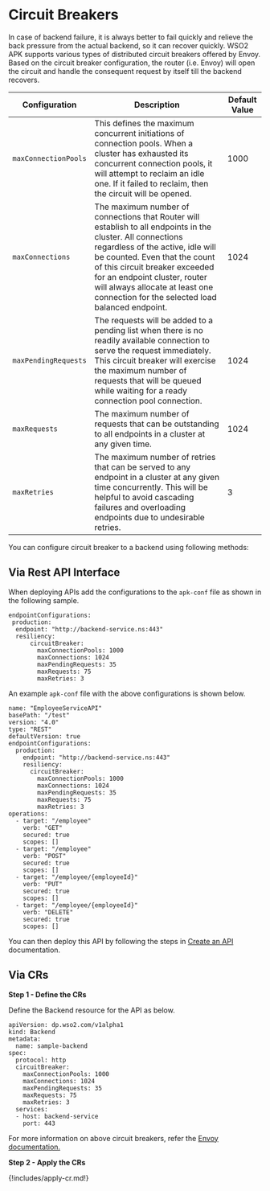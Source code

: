 # Circuit Breakers

In case of backend failure, it is always better to fail quickly and relieve the back pressure from the actual backend, so it can recover quickly. WSO2 APK supports various types of distributed circuit breakers offered by Envoy. Based on the circuit breaker configuration, the router (i.e. Envoy) will open the circuit and handle the consequent request by itself till the backend recovers.

<table>
    <thead>
      <tr>
        <th>Configuration</th>
        <th>Description</th>
        <th>Default Value</th>
      </tr>
    </thead>
    <tbody>
      <tr>
        <td style="white-space: nowrap;"><code>maxConnectionPools</code></td>
        <td>This defines the maximum concurrent initiations of connection pools. When a cluster has exhausted its concurrent connection pools, it will attempt to reclaim an idle one. If it failed to reclaim, then the circuit will be opened.</td>
        <td>1000</td>
      </tr>
      <tr>
        <td style="white-space: nowrap;"><code>maxConnections</code></td>
        <td>The maximum number of connections that Router will establish to all endpoints in the cluster. All connections regardless of the active, idle will be counted. Even that the count of this circuit breaker exceeded for an endpoint cluster, router will always allocate at least one connection for the selected load balanced endpoint.</td>
        <td>1024</td>
      </tr>
      <tr>
        <td style="white-space: nowrap;"><code>maxPendingRequests</code></td>
        <td>The requests will be added to a pending list when there is no readily available connection to serve the request immediately. This circuit breaker will exercise the maximum number of requests that will be queued while waiting for a ready connection pool connection.</td>
        <td>1024</td>
      </tr>
      <tr>
        <td style="white-space: nowrap;"><code>maxRequests</code></td>
        <td>The maximum number of requests that can be outstanding to all endpoints in a cluster at any given time.</td>
        <td>1024</td>
      </tr>
      <tr>
        <td style="white-space: nowrap;"><code>maxRetries</code></td>
        <td>The maximum number of retries that can be served to any endpoint in a cluster at any given time concurrently. This will be helpful to avoid cascading failures and overloading endpoints due to undesirable retries.</td>
        <td>3</td>
      </tr>
    </tbody>
</table>

You can configure circuit breaker to a backend using following methods:

## Via Rest API Interface

When deploying APIs add the configurations to the `apk-conf` file as shown in the following sample.

```
endpointConfigurations:
 production:
  endpoint: "http://backend-service.ns:443"
  resiliency:
      circuitBreaker:
        maxConnectionPools: 1000
        maxConnections: 1024
        maxPendingRequests: 35
        maxRequests: 75
        maxRetries: 3
```
An example `apk-conf` file with the above configurations is shown below.

```
name: "EmployeeServiceAPI"
basePath: "/test"
version: "4.0"
type: "REST"
defaultVersion: true
endpointConfigurations:
  production:
    endpoint: "http://backend-service.ns:443"
    resiliency:
      circuitBreaker:
        maxConnectionPools: 1000
        maxConnections: 1024
        maxPendingRequests: 35
        maxRequests: 75
        maxRetries: 3
operations:
  - target: "/employee"
    verb: "GET"
    secured: true
    scopes: []
  - target: "/employee"
    verb: "POST"
    secured: true
    scopes: []
  - target: "/employee/{employeeId}"
    verb: "PUT"
    secured: true
    scopes: []
  - target: "/employee/{employeeId}"
    verb: "DELETE"
    secured: true
    scopes: []
```
You can then deploy this API by following the steps in [Create an API](../../get-started/quick-start-guide.md) documentation.
## Via CRs
**Step 1 - Define the CRs**

Define the Backend resource for the API as below.
```
apiVersion: dp.wso2.com/v1alpha1
kind: Backend
metadata:
  name: sample-backend
spec:
  protocol: http
  circuitBreaker:
    maxConnectionPools: 1000
    maxConnections: 1024
    maxPendingRequests: 35
    maxRequests: 75
    maxRetries: 3
  services:
  - host: backend-service
    port: 443
```

For more information on above circuit breakers, refer the [Envoy documentation.](https://www.envoyproxy.io/docs/envoy/v1.24.1/intro/arch_overview/upstream/circuit_breaking)

**Step 2 - Apply the CRs**

{!includes/apply-cr.md!}
